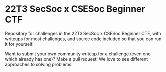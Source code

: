 # 22T3 SecSoc x CSESoc Beginner CTF

Repository for challenges in the 22T3 SecSoc x CSESoc Beginner CTF, with writeups for most challenges, and source code included so that you can run it for yourself.

Want to submit your own community writeup for a challenge (even one which already has one)? Make a pull request! We love to see different approaches to solving problems.
